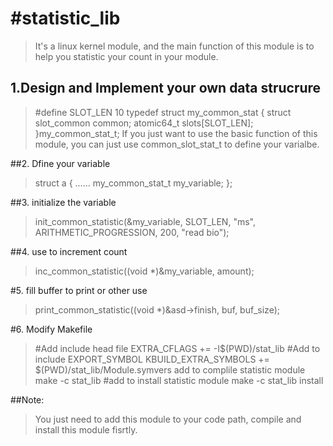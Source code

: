 #statistic_lib
=============

>It's a linux kernel module, and the main function of this module is to help you statistic your count in your module.

## 1.Design and Implement your own data strucrure
>\#define SLOT_LEN 10
>typedef struct my_common_stat {
>  struct slot_common common;
>  atomic64_t slots[SLOT_LEN];
>}my_common_stat_t;
>If you just want to use the basic function of this module, you can just use common_slot_stat_t to define your varialbe.

##2. Dfine your variable
>struct a {
>  ……
>  my_common_stat_t my_variable;
>};

##3. initialize the variable
>init_common_statistic(&my_variable, SLOT_LEN, "ms", ARITHMETIC_PROGRESSION, 200, "read bio");

##4. use to increment count
>inc_common_statistic((void *)&my_variable, amount);

#5. fill buffer to print or other use
>print_common_statistic((void *)&asd->finish, buf, buf_size);

#6. Modify Makefile
>#Add include head file
>EXTRA_CFLAGS += -I$(PWD)/stat_lib 
>#Add to include EXPORT_SYMBOL
>KBUILD_EXTRA_SYMBOLS += $(PWD)/stat_lib/Module.symvers 
>add to complile statistic module
>make -c stat_lib 
>#add to install statistic module
>make -c stat_lib install

##Note:
>  You just need to add this module to your code path, compile and install this module fisrtly.
  
